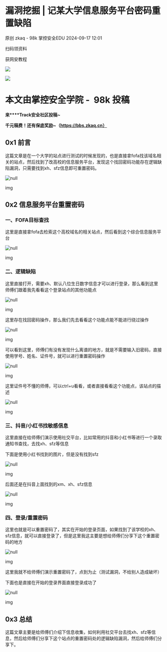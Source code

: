 #  漏洞挖掘 | 记某大学信息服务平台密码重置缺陷   
原创 zkaq - 98k  掌控安全EDU   2024-09-17 12:01  
  
扫码领资料  
  
获网安教程  
  
![](https://mmbiz.qpic.cn/sz_mmbiz_png/BwqHlJ29vcrpvQG1VKMy1AQ1oVvUSeZYhLRYCeiaa3KSFkibg5xRjLlkwfIe7loMVfGuINInDQTVa4BibicW0iaTsKw/640?wx_fmt=other&from=appmsg&wxfrom=5&wx_lazy=1&wx_co=1&tp=webp "")  
  
  
![](https://mmbiz.qpic.cn/mmbiz_png/b96CibCt70iaaJcib7FH02wTKvoHALAMw4fchVnBLMw4kTQ7B9oUy0RGfiacu34QEZgDpfia0sVmWrHcDZCV1Na5wDQ/640?wx_fmt=other&wxfrom=5&wx_lazy=1&wx_co=1&tp=webp "")  
  
  
# 本文由掌控安全学院 -  98k 投稿  
  
**来****Track安全社区投稿~**  
  
**千元稿费！还有保底奖励~（https://bbs.zkaq.cn）**  
## 0x1 前言  
  
这篇文章是在一个大学的站点进行测试的时候发现的，也是直接拿fofa找该域名相关的站点，然后找到了改高校的信息服务平台，发现这个找回密码功能存在逻辑缺陷漏洞，只需要找到xh、sfz信息即可重置密码。  
  
![](https://mmbiz.qpic.cn/sz_mmbiz_png/BwqHlJ29vcpG6HEufDXzWbdpoRT2YygMxVBib5JP31sBWZw7xBHvGFfVL3yYe8sUfO7sGtT6HTiba4X10icKDuAhA/640?wx_fmt=png&from=appmsg "null")  
  
img  
## 0x2 信息服务平台重置密码  
### 一、FOFA目标查找  
  
这里是直接拿fofa去检索这个高校域名的相关站点，然后看到这个综合信息服务平台  
  
![](https://mmbiz.qpic.cn/sz_mmbiz_png/BwqHlJ29vcpG6HEufDXzWbdpoRT2YygMzXuAqYiaF8iaY5fWSa3Hic2dIDWEf1w134oafqHUakuuW63ezv2Q2ibg7g/640?wx_fmt=png&from=appmsg "null")  
  
img  
### 二、逻辑缺陷  
  
这里直接打开，需要xh、默认八位生日数字信息才可以进行登录，那么看到这里师傅们跟着我先看看这个登录站点的其他功能点  
  
![](https://mmbiz.qpic.cn/sz_mmbiz_png/BwqHlJ29vcpG6HEufDXzWbdpoRT2YygM2vibg2BXldCH5PibmneBibJb37EyM5pStsTWjQ304kJnmeL2ksBXUrxIQ/640?wx_fmt=png&from=appmsg "null")  
  
img  
  
这里存在找回密码操作，那么我们先去看看这个功能点能不能进行绕过操作  
  
![](https://mmbiz.qpic.cn/sz_mmbiz_png/BwqHlJ29vcpG6HEufDXzWbdpoRT2YygMZ5wgVJypy2Knp4c7gKpFagDLfQNz24xvEazczCS4CxBRjKGrNkXW3g/640?wx_fmt=png&from=appmsg "null")  
  
img  
  
可以看到这里，师傅们有没有发现什么离谱的地方，就是不需要输入旧密码，直接使用学号、姓名、证件号，就可以进行重置密码操作  
  
![](https://mmbiz.qpic.cn/sz_mmbiz_png/BwqHlJ29vcpG6HEufDXzWbdpoRT2YygMMkLB67axF1EoHCQJ8y02opcYLqbVueTicwPDib9Ch3HYSkHowul6XdjA/640?wx_fmt=png&from=appmsg "null")  
  
img  
  
这里证件号不懂的师傅，可以ctrl+u看看，或者直接看看这个功能点，该站点的描述  
  
![](https://mmbiz.qpic.cn/sz_mmbiz_png/BwqHlJ29vcpG6HEufDXzWbdpoRT2YygMTExCSAEIQFPeOwf1WLo5cKKsZlFLaic93RRsLicTurl17Enwc0nHR8vw/640?wx_fmt=png&from=appmsg "null")  
  
img  
### 三、抖音/小红书找敏感信息  
  
这里直接在给师傅们演示使用社交平台，比如常用的抖音和小红书等进行一个录取通知书查找，去找xh、sfz等信息  
  
下面是使用小红书找到的图片，但是没有找到sfz  
  
![](https://mmbiz.qpic.cn/sz_mmbiz_png/BwqHlJ29vcpG6HEufDXzWbdpoRT2YygM0MXMTLxxaM8iaMYeYR4YdpiaTd5o5lTueGvicFxO76w17sjCoMCn1mcWw/640?wx_fmt=png&from=appmsg "null")  
  
img  
  
后面还是在抖音上面找到的xm、xh、sfz信息  
  
![](https://mmbiz.qpic.cn/sz_mmbiz_png/BwqHlJ29vcpG6HEufDXzWbdpoRT2YygMNj4svfHoiaPPVL93uVTQ9HLE8j60jw396Dqv5uF8TkkOCHLxABsLUSw/640?wx_fmt=png&from=appmsg "null")  
  
img  
### 四、登录/重置密码  
  
这里也就是可以重置密码了，其实在开始的登录页面，如果找到了该学校的xh、sfz信息，就可以直接登录了，但是这里我这主要是想给师傅们分享下这个重置密码的地方  
  
![](https://mmbiz.qpic.cn/sz_mmbiz_png/BwqHlJ29vcpG6HEufDXzWbdpoRT2YygMg8ibVLuAvWX2H0k2mPUSibXicMv2ew5p9icmicnStI0jibVib0ic6vibzynL7VA/640?wx_fmt=png&from=appmsg "null")  
  
img  
  
这里我就不给师傅们演示重置密码了，点到为止（测试漏洞，不给别人造成破坏）  
  
下面也是直接在开始的登录界面直接登录成功了  
  
![](https://mmbiz.qpic.cn/sz_mmbiz_png/BwqHlJ29vcpG6HEufDXzWbdpoRT2YygMdVLMcZqoY8u6ocxGNrLf3z7CWylvhyuZWDMUtHHhWKd0ATbXiaxbq3g/640?wx_fmt=png&from=appmsg "null")  
  
img  
## 0x3 总结  
  
这篇文章主要是给师傅们介绍下信息收集，如何利用社交平台去找xh、sfz等信息，然后给师傅们分享下这个站点的重置密码处的逻辑缺陷漏洞，然后给师傅们分享下。  
```
```  
  
  

